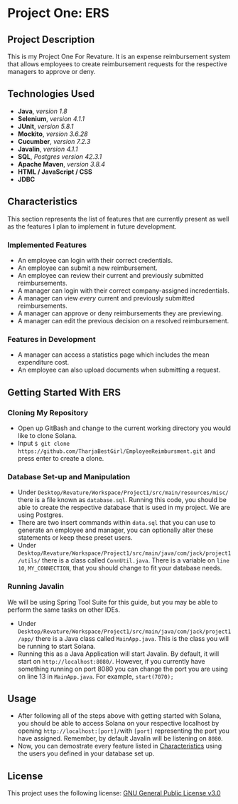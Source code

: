 # Project One: ERS

## Project Description
This is my Project One For Revature. It is an expense reimbursement system that allows employees to create reimbursement requests for the respective managers to approve or deny.

## Technologies Used
- **Java**, *version 1.8*
- **Selenium**, *version 4.1.1*
- **JUnit**, *version 5.8.1*
- **Mockito**, *version 3.6.28*
- **Cucumber**, *version 7.2.3*
- **Javalin**, *version 4.1.1*
- **SQL**, *Postgres version 42.3.1*
- **Apache Maven**, *version 3.8.4*
- **HTML / JavaScript / CSS**
- **JDBC**

## Characteristics
This section represents the list of features that are currently present as well as the features I plan to implement in future development.

### Implemented Features
 - An employee can login with their correct credentials.
 - An employee can submit a new reimbursement.
 - An employee can review their current and previously submitted reimbursements.
 - A manager can login with their correct company-assigned incredentials.
 - A manager can view *every* current and previously submitted reimbursements.
 - A manager can approve or deny reimbursements they are previewing.
 - A manager can edit the previous decision on a resolved reimbursement.
 
 ### Features in Development
 - A manager can access a statistics page which includes the mean expenditure cost.
 - An employee can also upload documents when submitting a request.

## Getting Started With ERS

### Cloning My Repository
- Open up GitBash and change to the current working directory you would like to clone Solana.
- Input `$ git clone https://github.com/TharjaBestGirl/EmployeeReimbursment.git` and press enter to create a clone.

### Database Set-up and Manipulation
- Under `Desktop/Revature/Workspace/Project1/src/main/resources/misc/` there is a file known as `database.sql`. Running this code, you should be able to create the respective database that is used in my project. We are using Postgres.
- There are two insert commands within `data.sql` that you can use to generate an employee and manager, you can optionally alter these statements or keep these preset users.
- Under `Desktop/Revature/Workspace/Project1/src/main/java/com/jack/project1/utils/` there is a class called `ConnUtil.java`. There is a variable on `line 10`, `MY_CONNECTION`, that you should change to fit your database needs.

### Running Javalin
We will be using Spring Tool Suite for this guide, but you may be able to perform the same tasks on other IDEs.
- Under `Desktop/Revature/Workspace/Project1/src/main/java/com/jack/project1/app/` there is a Java class called `MainApp.java`. This is the class you will be running to start Solana.
- Running this as a Java Application will start Javalin. By default, it will start on `http://localhost:8080/`. However, if you currently have something running on port 8080 you can change the port you are using on line 13 in `MainApp.java`. For example, `start(7070);`

## Usage
- After following all of the steps above with getting started with Solana, you should be able to access Solana on your respective localhost by opening `http://localhost:[port]/`with `[port]` representing the port you have assigned. Remember, by default Javalin will be listening on `8080`.
- Now, you can demostrate every feature listed in [Characteristics](https://github.com/kiieer/ProjectOne#characteristics) using the users you defined in your database set up.

## License
This project uses the following license: [GNU General Public License v3.0](https://choosealicense.com/licenses/gpl-3.0/)
